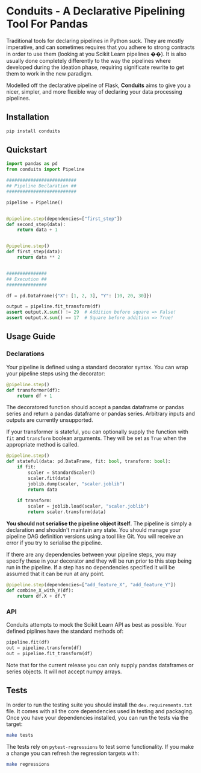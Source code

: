 # Conduits - A Declarative Pipelining Tool For Pandas
Traditional tools for declaring pipelines in Python suck. They are mostly 
imperative, and can sometimes requires that you adhere to strong contracts in
order to use them (looking at you Scikit Learn pipelines ��). It is also 
usually done completely differently to the way the pipelines where developed 
during the ideation phase, requiring significate rewrite to get them to work
in the new paradigm.

Modelled off the declarative pipeline of Flask, **Conduits** aims to give you a
nicer, simpler, and more flexible way of declaring your data processing pipelines.

## Installation

```bash
pip install conduits
```

## Quickstart

```python 
import pandas as pd
from conduits import Pipeline

##########################
## Pipeline Declaration ##
##########################

pipeline = Pipeline()


@pipeline.step(dependencies=["first_step"])
def second_step(data):
    return data + 1


@pipeline.step()
def first_step(data):
    return data ** 2


###############
## Execution ##
###############

df = pd.DataFrame({"X": [1, 2, 3], "Y": [10, 20, 30]})

output = pipeline.fit_transform(df)
assert output.X.sum() != 29  # Addition before square => False!
assert output.X.sum() == 17  # Square before addition => True!
```

## Usage Guide

### Declarations
Your pipeline is defined using a standard decorator syntax. You can wrap your
pipeline steps using the decorator:

```python
@pipeline.step()
def transformer(df):
    return df + 1
```

The decoratored function should accept a pandas dataframe or pandas series and
return a pandas dataframe or pandas series. Arbitrary inputs and outputs are
currently unsupported. 

If your transformer is stateful, you can optionally supply the function with
`fit` and `transform` boolean arguments. They will be set as `True` when the 
appropriate method is called.

```python
@pipeline.step()
def stateful(data: pd.DataFrame, fit: bool, transform: bool):
    if fit:
        scaler = StandardScaler()
        scaler.fit(data)
        joblib.dump(scaler, "scaler.joblib")
        return data
    
    if transform:
        scaler = joblib.load(scaler, "scaler.joblib")
        return scaler.transform(data)
```

**You should not serialise the pipeline object itself**. The pipeline is simply
a declaration and shouldn't maintain any state. You should manage your pipeline
DAG definition versions using a tool like Git. You will receive an error if you
try to serialise the pipeline.

If there are any dependencies between your pipeline steps, you may specify these
in your decorator and they will be run prior to this step being run in the 
pipeline. If a step has no dependencies specified it will be assumed that it can
be run at any point.

```python
@pipeline.step(dependencies=["add_feature_X", "add_feature_Y"])
def combine_X_with_Y(df):
    return df.X + df.Y
```

### API
Conduits attempts to mock the Scikit Learn API as best as possible. Your defined 
piplines have the standard methods of:

```python 
pipeline.fit(df)
out = pipeline.transform(df)
out = pipeline.fit_transform(df)
```

Note that for the current release you can only supply pandas dataframes or 
series objects. It will not accept numpy arrays.

## Tests
In order to run the testing suite you should install the `dev.requirements.txt`
file. It comes with all the core dependencies used in testing and packaging.
Once you have your dependencies installed, you can run the tests via the target:

```bash
make tests
```

The tests rely on `pytest-regressions` to test some functionality. If you make
a change you can refresh the regression targets with:

```bash
make regressions
```